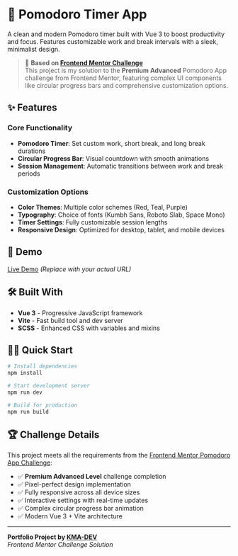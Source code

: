# 🍅 Pomodoro Timer App

A clean and modern Pomodoro timer built with Vue 3 to boost productivity and focus. Features customizable work and break intervals with a sleek, minimalist design.

> 🎯 **Based on [Frontend Mentor Challenge](https://www.frontendmentor.io/challenges/pomodoro-app-KBFnycJ6G)**  
> This project is my solution to the **Premium Advanced** Pomodoro App challenge from Frontend Mentor, featuring complex UI components like circular progress bars and comprehensive customization options.

## ✨ Features

### Core Functionality

- **Pomodoro Timer**: Set custom work, short break, and long break durations
- **Circular Progress Bar**: Visual countdown with smooth animations
- **Session Management**: Automatic transitions between work and break periods

### Customization Options

- **Color Themes**: Multiple color schemes (Red, Teal, Purple)
- **Typography**: Choice of fonts (Kumbh Sans, Roboto Slab, Space Mono)
- **Timer Settings**: Fully customizable session lengths
- **Responsive Design**: Optimized for desktop, tablet, and mobile devices

## 🚀 Demo

[Live Demo](https://your-pomodoro-app.netlify.app) _(Replace with your actual URL)_

## 🛠️ Built With

- **Vue 3** - Progressive JavaScript framework
- **Vite** - Fast build tool and dev server
- **SCSS** - Enhanced CSS with variables and mixins

## 🏃‍♂️ Quick Start

```bash
# Install dependencies
npm install

# Start development server
npm run dev

# Build for production
npm run build
```

## 🏆 Challenge Details

This project meets all the requirements from the [Frontend Mentor Pomodoro App Challenge](https://www.frontendmentor.io/challenges/pomodoro-app-KBFnycJ6G):

- ✅ **Premium Advanced Level** challenge completion
- ✅ Pixel-perfect design implementation
- ✅ Fully responsive across all device sizes
- ✅ Interactive settings with real-time updates
- ✅ Complex circular progress bar animation
- ✅ Modern Vue 3 + Vite architecture

---

**Portfolio Project by [KMA-DEV](https://github.com/Kherraz-Med-Achraf)**  
_Frontend Mentor Challenge Solution_

